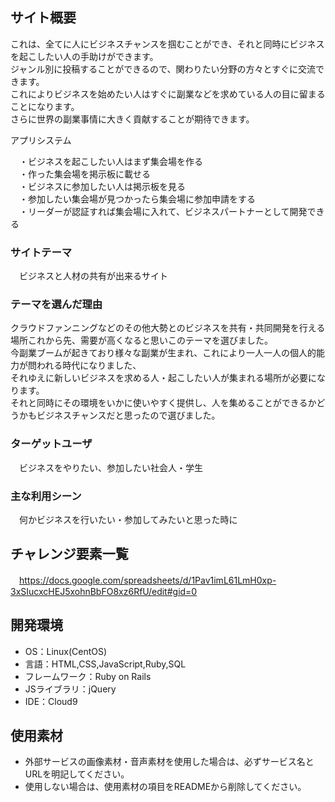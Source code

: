 ## サイト概要
  これは、全てに人にビジネスチャンスを掴むことができ、それと同時にビジネスを起こしたい人の手助けができます。<br>
  ジャンル別に投稿することができるので、関わりたい分野の方々とすぐに交流できます。<br>
  これによりビジネスを始めたい人はすぐに副業などを求めている人の目に留まることになります。<br>
  さらに世界の副業事情に大きく貢献することが期待できます。
 
 アプリシステム
 
　・ビジネスを起こしたい人はまず集会場を作る            
　・作った集会場を掲示板に載せる       
　・ビジネスに参加したい人は掲示板を見る        
　・参加したい集会場が見つかったら集会場に参加申請をする         
　・リーダーが認証すれば集会場に入れて、ビジネスパートナーとして開発できる

### サイトテーマ
　ビジネスと人材の共有が出来るサイト

### テーマを選んだ理由
 クラウドファンニングなどのその他大勢とのビジネスを共有・共同開発を行える場所これから先、需要が高くなると思いこのテーマを選びました。<br>
 今副業ブームが起きており様々な副業が生まれ、これにより一人一人の個人的能力が問われる時代になりました、<br>
 それゆえに新しいビジネスを求める人・起こしたい人が集まれる場所が必要になります。<br>
 それと同時にその環境をいかに使いやすく提供し、人を集めることができるかどうかもビジネスチャンスだと思ったので選びました。

### ターゲットユーザ
　ビジネスをやりたい、参加したい社会人・学生

### 主な利用シーン
　何かビジネスを行いたい・参加してみたいと思った時に

## チャレンジ要素一覧
　https://docs.google.com/spreadsheets/d/1Pav1imL61LmH0xp-3xSIucxcHEJ5xohnBbFO8xz6RfU/edit#gid=0

## 開発環境
- OS：Linux(CentOS)
- 言語：HTML,CSS,JavaScript,Ruby,SQL
- フレームワーク：Ruby on Rails
- JSライブラリ：jQuery
- IDE：Cloud9

## 使用素材
- 外部サービスの画像素材・音声素材を使用した場合は、必ずサービス名とURLを明記してください。
- 使用しない場合は、使用素材の項目をREADMEから削除してください。
